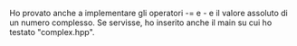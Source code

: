 Ho provato anche a implementare gli operatori -= e - e il valore assoluto di un numero complesso.
Se servisse, ho inserito anche il main su cui ho testato "complex.hpp".
